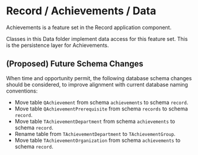 # Record / Achievements / Data

Achievements is a feature set in the Record application component.
  
Classes in this Data folder implement data access for this feature set. This is the persistence layer for Achievements.

## (Proposed) Future Schema Changes

When time and opportunity permit, the following database schema changes should be considered, to improve alignment with current database naming conventions:

* Move table `QAchievement` from schema `achievements` to schema `record`.
* Move table `QAchievementPrerequisite` from schema `records` to schema `record`.
* Move table `TAchievementDepartment` from schema `achievements` to schema `record`.
* Rename table from `TAchievementDepartment` to `TAchievementGroup`.
* Move table `TAchievementOrganization` from schema `achievements` to schema `record`.
